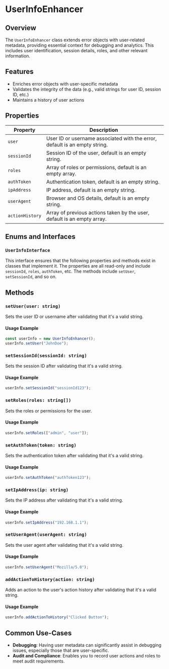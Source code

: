 # UserInfoEnhancer

## Overview

The `UserInfoEnhancer` class extends error objects with user-related metadata, providing essential context for debugging and analytics. This includes user identification, session details, roles, and other relevant information.

## Features

- Enriches error objects with user-specific metadata
- Validates the integrity of the data (e.g., valid strings for user ID, session ID, etc.)
- Maintains a history of user actions

## Properties

| Property        | Description                                                                |
| --------------- | -------------------------------------------------------------------------- |
| `user`          | User ID or username associated with the error, default is an empty string. |
| `sessionId`     | Session ID of the user, default is an empty string.                        |
| `roles`         | Array of roles or permissions, default is an empty array.                  |
| `authToken`     | Authentication token, default is an empty string.                          |
| `ipAddress`     | IP address, default is an empty string.                                    |
| `userAgent`     | Browser and OS details, default is an empty string.                        |
| `actionHistory` | Array of previous actions taken by the user, default is an empty array.    |

## Enums and Interfaces

### `UserInfoInterface`

This interface ensures that the following properties and methods exist in classes that implement it. The properties are all read-only and include `sessionId`, `roles`, `authToken`, etc. The methods include `setUser`, `setSessionId`, and so on.

## Methods

### `setUser(user: string)`

Sets the user ID or username after validating that it's a valid string.

#### Usage Example

```typescript
const userInfo = new UserInfoEnhancer();
userInfo.setUser("JohnDoe");
```

### `setSessionId(sessionId: string)`

Sets the session ID after validating that it's a valid string.

#### Usage Example

```typescript
userInfo.setSessionId("sessionId123");
```

### `setRoles(roles: string[])`

Sets the roles or permissions for the user.

#### Usage Example

```typescript
userInfo.setRoles(["admin", "user"]);
```

### `setAuthToken(token: string)`

Sets the authentication token after validating that it's a valid string.

#### Usage Example

```typescript
userInfo.setAuthToken("authToken123");
```

### `setIpAddress(ip: string)`

Sets the IP address after validating that it's a valid string.

#### Usage Example

```typescript
userInfo.setIpAddress("192.168.1.1");
```

### `setUserAgent(userAgent: string)`

Sets the user agent after validating that it's a valid string.

#### Usage Example

```typescript
userInfo.setUserAgent("Mozilla/5.0");
```

### `addActionToHistory(action: string)`

Adds an action to the user's action history after validating that it's a valid string.

#### Usage Example

```typescript
userInfo.addActionToHistory("Clicked Button");
```

## Common Use-Cases

- **Debugging**: Having user metadata can significantly assist in debugging issues, especially those that are user-specific.
- **Audit and Compliance**: Enables you to record user actions and roles to meet audit requirements.
